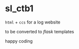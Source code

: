 # sl_ctb1

`html` + `ccs` for a log website 

to be converted to *flask* templates

happy coding

 
